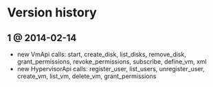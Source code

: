 # Version history

## 1 @ 2014-02-14

- new VmApi calls: start, create_disk, list_disks, remove_disk, grant_permissions, revoke_permissions, subscribe,
define_vm, xml
- new HypervisorApi calls: register_user, list_users, unregister_user, create_vm, list_vm, delete_vm, grant_permissions
